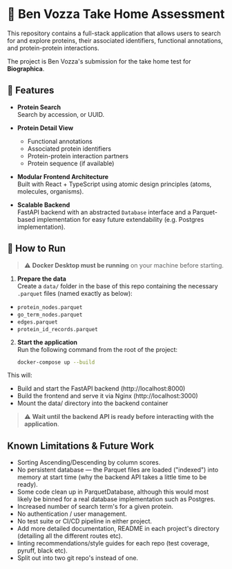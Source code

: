 # 🧬 Ben Vozza Take Home Assessment

This repository contains a full-stack application that allows users to search for and explore proteins, their associated identifiers, functional annotations, and protein-protein interactions. 

The project is Ben Vozza's submission for the take home test for **Biographica**.

## 🚀 Features

- **Protein Search**  
  Search by accession, or UUID.

- **Protein Detail View**  
  - Functional annotations  
  - Associated protein identifiers  
  - Protein-protein interaction partners  
  - Protein sequence (if available)

- **Modular Frontend Architecture**  
  Built with React + TypeScript using atomic design principles (atoms, molecules, organisms).

- **Scalable Backend**  
  FastAPI backend with an abstracted `Database` interface and a Parquet-based implementation for easy future extendability (e.g. Postgres implementation).


## 🐳 How to Run

> ⚠️ **Docker Desktop must be running** on your machine before starting.

1. **Prepare the data**  
  Create a `data/` folder in the base of this repo containing the necessary `.parquet` files (named exactly as below):
  - `protein_nodes.parquet`
  - `go_term_nodes.parquet`
  - `edges.parquet`
  - `protein_id_records.parquet`

2. **Start the application**  
   Run the following command from the root of the project:

   ```bash
   docker-compose up --build
   ```

This will:
- Build and start the FastAPI backend (http://localhost:8000)
- Build the frontend and serve it via Nginx (http://localhost:3000)
- Mount the data/ directory into the backend container

> ⚠️ **Wait until the backend API is ready before interacting with the application**.


##  Known Limitations & Future Work
- Sorting Ascending/Descending by column scores.
- No persistent database — the Parquet files are loaded ("indexed") into memory at start time (why the backend API takes a little time to be ready).
- Some code clean up in ParquetDatabase, although this would most likely be binned for a real database implementation such as Postgres.
- Increased number of search term's for a given protein.
- No authentication / user management.
- No test suite or CI/CD pipeline in either project.
- Add more detailed documentation, README in each project's directory (detailing all the different routes etc). 
- linting recommendations/style guides for each repo (test coverage, pyruff, black etc).
- Split out into two git repo's instead of one.

